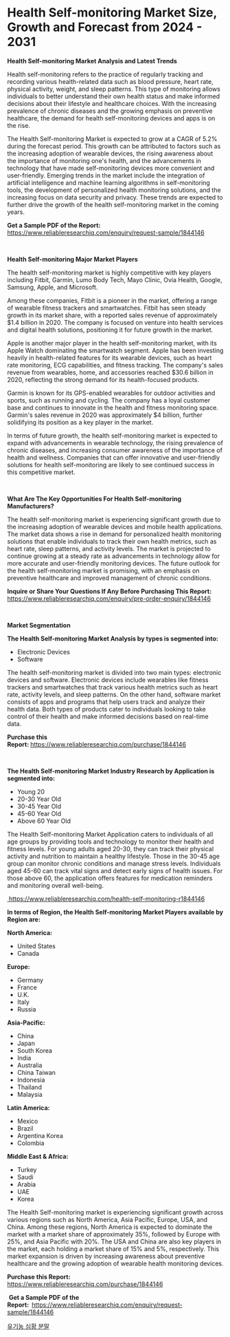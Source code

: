 <p><h1>Health Self-monitoring Market Size, Growth and Forecast from 2024 - 2031</h1></p><p><strong>Health Self-monitoring Market Analysis and Latest Trends</strong></p>
<p><p>Health self-monitoring refers to the practice of regularly tracking and recording various health-related data such as blood pressure, heart rate, physical activity, weight, and sleep patterns. This type of monitoring allows individuals to better understand their own health status and make informed decisions about their lifestyle and healthcare choices. With the increasing prevalence of chronic diseases and the growing emphasis on preventive healthcare, the demand for health self-monitoring devices and apps is on the rise.</p><p>The Health Self-monitoring Market is expected to grow at a CAGR of 5.2% during the forecast period. This growth can be attributed to factors such as the increasing adoption of wearable devices, the rising awareness about the importance of monitoring one's health, and the advancements in technology that have made self-monitoring devices more convenient and user-friendly. Emerging trends in the market include the integration of artificial intelligence and machine learning algorithms in self-monitoring tools, the development of personalized health monitoring solutions, and the increasing focus on data security and privacy. These trends are expected to further drive the growth of the health self-monitoring market in the coming years.</p></p>
<p><strong>Get a Sample PDF of the Report:&nbsp;</strong> <a href="https://www.reliableresearchiq.com/enquiry/request-sample/1844146">https://www.reliableresearchiq.com/enquiry/request-sample/1844146</a></p>
<p>&nbsp;</p>
<p><strong>Health Self-monitoring Major Market Players</strong></p>
<p><p>The health self-monitoring market is highly competitive with key players including Fitbit, Garmin, Lumo Body Tech, Mayo Clinic, Ovia Health, Google, Samsung, Apple, and Microsoft. </p><p>Among these companies, Fitbit is a pioneer in the market, offering a range of wearable fitness trackers and smartwatches. Fitbit has seen steady growth in its market share, with a reported sales revenue of approximately $1.4 billion in 2020. The company is focused on venture into health services and digital health solutions, positioning it for future growth in the market.</p><p>Apple is another major player in the health self-monitoring market, with its Apple Watch dominating the smartwatch segment. Apple has been investing heavily in health-related features for its wearable devices, such as heart rate monitoring, ECG capabilities, and fitness tracking. The company's sales revenue from wearables, home, and accessories reached $30.6 billion in 2020, reflecting the strong demand for its health-focused products.</p><p>Garmin is known for its GPS-enabled wearables for outdoor activities and sports, such as running and cycling. The company has a loyal customer base and continues to innovate in the health and fitness monitoring space. Garmin's sales revenue in 2020 was approximately $4 billion, further solidifying its position as a key player in the market.</p><p>In terms of future growth, the health self-monitoring market is expected to expand with advancements in wearable technology, the rising prevalence of chronic diseases, and increasing consumer awareness of the importance of health and wellness. Companies that can offer innovative and user-friendly solutions for health self-monitoring are likely to see continued success in this competitive market.</p></p>
<p>&nbsp;</p>
<p><strong>What Are The Key Opportunities For Health Self-monitoring Manufacturers?</strong></p>
<p><p>The health self-monitoring market is experiencing significant growth due to the increasing adoption of wearable devices and mobile health applications. The market data shows a rise in demand for personalized health monitoring solutions that enable individuals to track their own health metrics, such as heart rate, sleep patterns, and activity levels. The market is projected to continue growing at a steady rate as advancements in technology allow for more accurate and user-friendly monitoring devices. The future outlook for the health self-monitoring market is promising, with an emphasis on preventive healthcare and improved management of chronic conditions.</p></p>
<p><strong>Inquire or Share Your Questions If Any Before Purchasing This Report:</strong> <a href="https://www.reliableresearchiq.com/enquiry/pre-order-enquiry/1844146">https://www.reliableresearchiq.com/enquiry/pre-order-enquiry/1844146</a></p>
<p>&nbsp;</p>
<p><strong>Market Segmentation</strong></p>
<p><strong>The Health Self-monitoring Market Analysis by types is segmented into:</strong></p>
<p><ul><li>Electronic Devices</li><li>Software</li></ul></p>
<p><p>The health self-monitoring market is divided into two main types: electronic devices and software. Electronic devices include wearables like fitness trackers and smartwatches that track various health metrics such as heart rate, activity levels, and sleep patterns. On the other hand, software market consists of apps and programs that help users track and analyze their health data. Both types of products cater to individuals looking to take control of their health and make informed decisions based on real-time data.</p></p>
<p><strong>Purchase this Report:&nbsp;</strong><a href="https://www.reliableresearchiq.com/purchase/1844146">https://www.reliableresearchiq.com/purchase/1844146</a></p>
<p>&nbsp;</p>
<p><strong>The Health Self-monitoring Market Industry Research by Application is segmented into:</strong></p>
<p><ul><li>Young 20</li><li>20-30 Year Old</li><li>30-45 Year Old</li><li>45-60 Year Old</li><li>Above 60 Year Old</li></ul></p>
<p><p>The Health Self-monitoring Market Application caters to individuals of all age groups by providing tools and technology to monitor their health and fitness levels. For young adults aged 20-30, they can track their physical activity and nutrition to maintain a healthy lifestyle. Those in the 30-45 age group can monitor chronic conditions and manage stress levels. Individuals aged 45-60 can track vital signs and detect early signs of health issues. For those above 60, the application offers features for medication reminders and monitoring overall well-being.</p></p>
<p><a href="https://www.reliableresearchiq.com/health-self-monitoring-r1844146">&nbsp;https://www.reliableresearchiq.com/health-self-monitoring-r1844146</a></p>
<p><strong>In terms of Region, the Health Self-monitoring Market Players available by Region are:</strong></p>
<p>
    <p> <strong> North America: </strong>
        <ul>
            <li>United States</li>
            <li>Canada</li>
        </ul>
        </p> 
    <p> <strong> Europe: </strong>
        <ul>
            <li>Germany</li>
            <li>France</li>
            <li>U.K.</li>
            <li>Italy</li>
            <li>Russia</li>
        </ul>
        </p> 
    <p> <strong> Asia-Pacific: </strong>
        <ul>
            <li>China</li>
            <li>Japan</li>
            <li>South Korea</li>
            <li>India</li>
            <li>Australia</li>
            <li>China Taiwan</li>
            <li>Indonesia</li>
            <li>Thailand</li>
            <li>Malaysia</li>
        </ul>
        </p> 
    <p> <strong> Latin America: </strong>
        <ul>
            <li>Mexico</li>
            <li>Brazil</li>
            <li>Argentina Korea</li>
            <li>Colombia</li>
        </ul>
        </p> 
    <p> <strong> Middle East & Africa: </strong>
        <ul>
            <li>Turkey</li>
            <li>Saudi</li>
            <li>Arabia</li>
            <li>UAE</li>
            <li>Korea</li>
        </ul>
    </p>
    </p>
<p><p>The Health Self-monitoring market is experiencing significant growth across various regions such as North America, Asia Pacific, Europe, USA, and China. Among these regions, North America is expected to dominate the market with a market share of approximately 35%, followed by Europe with 25%, and Asia Pacific with 20%. The USA and China are also key players in the market, each holding a market share of 15% and 5%, respectively. This market expansion is driven by increasing awareness about preventive healthcare and the growing adoption of wearable health monitoring devices.</p></p>
<p><strong>Purchase this Report: </strong><a href="https://www.reliableresearchiq.com/purchase/1844146">https://www.reliableresearchiq.com/purchase/1844146</a></p>
<p>&nbsp;<strong>Get a Sample PDF of the Report:&nbsp;&nbsp;</strong><a href="https://www.reliableresearchiq.com/enquiry/request-sample/1844146">https://www.reliableresearchiq.com/enquiry/request-sample/1844146</a></p>
<p><strong></strong></p>
<p><p><a href="https://github.com/mpodehpw07370073/Market-Research-Report-List-3/blob/main/248630873820.md">유기농 심황 분말</a></p></p>